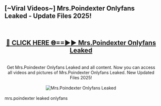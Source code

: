 <h2>[~Viral Videos~] Mrs.Poindexter Onlyfans Leaked - Update Files 2025!</h2>
<br>
<div align="center">
<h2><a href="https://betterlinks.top/A2PfLJ" rel="nofollow">🔴 CLICK HERE 🌐==►► Mrs.Poindexter Onlyfans Leaked</a></h2>
<br>
Get Mrs.Poindexter Onlyfans Leaked and all content. Now you can access all videos and pictures of Mrs.Poindexter Onlyfans Leaked. New Updated Files 2025!
<br>
<br>
<a href="https://betterlinks.top/A2PfLJ" rel="nofollow" data-target="animated-image.originalLink"><img src="https://i.ibb.co.com/WyWwxjT/player-gif2.gif" alt="Mrs.Poindexter Onlyfans Leaked" style="max-width: 100%; display: inline-block;" data-target="animated-image.originalImage"></a>
</div>
<br>
mrs.poindexter leaked onlyfans